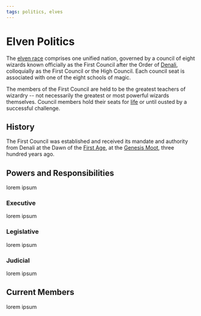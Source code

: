 ```yaml
---
tags: politics, elves
---
```


# Elven Politics

The [elven race](elven-race) comprises one unified nation, governed by a council
of eight wizards known officially as the First Council after the Order of
[Denali](gods#denali), colloquially as the First Council or the High Council.
Each council seat is associated with one of the eight schools of magic.

The members of the First Council are held to be the greatest teachers of
wizardry -- not necessarily the greatest or most powerful wizards themselves.
Council members hold their seats for [life](elven-race#lifespan) or until
ousted by a successful challenge.

## History

The First Council was established and received its mandate and authority from
Denali at the Dawn of the [First Age](first-age), at the [Genesis
Moot](genesis-moot), three hundred years ago.

## Powers and Responsibilities

lorem ipsum

### Executive

lorem ipsum

### Legislative

lorem ipsum

### Judicial

lorem ipsum

## Current Members

lorem ipsum
